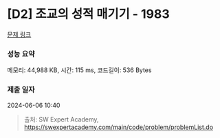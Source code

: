 # [D2] 조교의 성적 매기기 - 1983 

[문제 링크](https://swexpertacademy.com/main/code/problem/problemDetail.do?contestProbId=AV5PwGK6AcIDFAUq) 

### 성능 요약

메모리: 44,988 KB, 시간: 115 ms, 코드길이: 536 Bytes

### 제출 일자

2024-06-06 10:40



> 출처: SW Expert Academy, https://swexpertacademy.com/main/code/problem/problemList.do